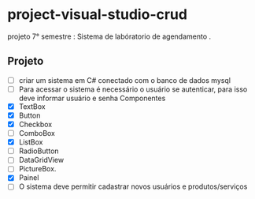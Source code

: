 # project-visual-studio-crud
 projeto 7° semestre : Sistema de labóratorio de agendamento .

## Projeto
- [ ] criar um sistema em C# conectado com o banco de dados mysql
- [ ] Para acessar o sistema é necessário o usuário se autenticar, para isso deve informar usuário e senha
 Componentes
 - [x] TextBox
 - [x] Button
 - [x] Checkbox
 - [ ] ComboBox
 - [x] ListBox
 - [ ] RadioButton
 - [ ] DataGridView
 - [ ] PictureBox.
 - [x] Painel
- [ ] O sistema deve permitir cadastrar novos usuários e produtos/serviços
